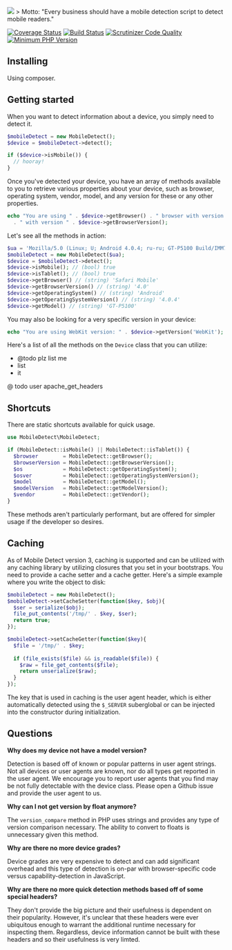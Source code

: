 <img src="http://demo.mobiledetect.net/logo-github.png">
> Motto: "Every business should have a mobile detection script to detect mobile readers."

[![Coverage Status](https://coveralls.io/repos/serbanghita/Mobile-Detect/badge.svg?branch=devel-3)](https://coveralls.io/r/serbanghita/Mobile-Detect?branch=devel-3)
[![Build Status](https://travis-ci.org/serbanghita/Mobile-Detect.png?branch=devel-3)](https://travis-ci.org/serbanghita/Mobile-Detect)
[![Scrutinizer Code Quality](https://scrutinizer-ci.com/g/serbanghita/Mobile-Detect/badges/quality-score.png?b=devel-3)](https://scrutinizer-ci.com/g/serbanghita/Mobile-Detect/?branch=devel-3)
[![Minimum PHP Version](https://img.shields.io/badge/php-%3E%3D%205.3-8892BF.svg?style=flat)](https://php.net/)

## Installing

Using composer.

## Getting started

When you want to detect information about a device, you simply need to detect it.

```php
$mobileDetect = new MobileDetect();
$device = $mobileDetect->detect();

if ($device->isMobile()) {
  // hooray!
}
```

Once you've detected your device, you have an array of methods available to you to retrieve various properties about your device, such as browser, operating system, vendor, model, and any version for these or any other properties.

```php
echo "You are using " . $device->getBrowser() . " browser with version "
  . " with version " . $device->getBrowserVersion();
```

Let's see all the methods in action:

```php
$ua = 'Mozilla/5.0 (Linux; U; Android 4.0.4; ru-ru; GT-P5100 Build/IMM76D) AppleWebKit/534.30 (KHTML, like Gecko) Version/4.0 Safari/534.30';
$mobileDetect = new MobileDetect($ua);
$device = $mobileDetect->detect();
$device->isMobile(); // (bool) true
$device->isTablet(); // (bool) true
$device->getBrowser() // (string) 'Safari Mobile'
$device->getBrowserVersion() // (string) '4.0'
$device->getOperatingSystem() // (string) 'Android'
$device->getOperatingSystemVersion() // (string) '4.0.4'
$device->getModel() // (string) 'GT-P5100'
```

You may also be looking for a very specific version in your device:

```php
echo "You are using WebKit version: " . $device->getVersion('WebKit');
```

Here's a list of all the methods on the `Device` class that you can utilize:

 * @todo plz list me
 * list
 * it

@ todo user apache_get_headers

## Shortcuts

There are static shortcuts available for quick usage.

```php
use MobileDetect\MobileDetect;

if (MobileDetect::isMobile() || MobileDetect::isTablet()) {
  $browser        = MobileDetect::getBrowser();
  $browserVersion = MobileDetect::getBrowserVersion();
  $os             = MobileDetect::getOperatingSystem();
  $osver          = MobileDetect::getOperatingSystemVersion();
  $model          = MobileDetect::getModel();
  $modelVersion   = MobileDetect::getModelVersion();
  $vendor         = MobileDetect::getVendor();
}
```

These methods aren't particularly performant, but are offered for simpler usage if the developer so desires.

## Caching

As of Mobile Detect version 3, caching is supported and can be utilized with any caching library by utilizing closures that you set in your bootstraps. You need to provide a cache setter and a cache getter. Here's a simple example where you write the object to disk:

```php
$mobileDetect = new MobileDetect();
$mobileDetect->setCacheSetter(function($key, $obj){
  $ser = serialize($obj);
  file_put_contents('/tmp/' . $key, $ser);
  return true;
});

$mobileDetect->setCacheGetter(function($key){
  $file = '/tmp/' . $key;
  
  if (file_exists($file) && is_readable($file)) {
    $raw = file_get_contents($file);
    return unserialize($raw);
  }
});
```

The key that is used in caching is the user agent header, which is either automatically detected using the `$_SERVER` suberglobal or can be injected into the constructor during initialization.

## Questions

**Why does my device not have a model version?**

Detection is based off of known or popular patterns in user agent strings. Not all devices or user agents are known, nor do all types get reported in the user agent. We encourage you to report user agents that you find may be not fully detectable with the device class. Please open a Github issue and provide the user agent to us.
  
 **Why can I not get version by float anymore?**
 
 The `version_compare` method in PHP uses strings and provides any type of version comparison necessary. The ability to convert to floats is unnecessary given this method.
 
 **Why are there no more device grades?**
 
 Device grades are very expensive to detect and can add significant overhead and this type of detection is on-par with browser-specific code versus capability-detection in JavaScript.
 
 **Why are there no more quick detection methods based off of some special headers?**
 
 They don't provide the big picture and their usefulness is dependent on their popularity. However, it's unclear that these headers were ever ubiquitous enough to warrant the additional runtime necessary for inspecting them. Regardless, device information cannot be built with these headers and so their usefulness is very limted.


